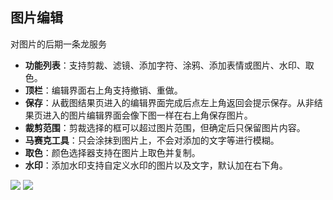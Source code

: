 ## 图片编辑
对图片的后期一条龙服务

* **功能列表**：支持剪裁、滤镜、添加字符、涂鸦、添加表情或图片、水印、取色。
* **顶栏**：编辑界面右上角支持撤销、重做。
* **保存**：从截图结果页进入的编辑界面完成后点左上角返回会提示保存。从非结果页进入的图片编辑界面会像下图一样在右上角保存图片。
* **裁剪范围**：剪裁选择的框可以超过图片范围，但确定后只保留图片内容。
* **马赛克工具**：只会涂抹到图片上，不会对添加的文字等进行模糊。
* **取色**：颜色选择器支持在图片上取色并复制。
* **水印**：添加水印支持自定义水印的图片以及文字，默认加在右下角。

![](http://ww1.sinaimg.cn/large/6b1dd0a7ly1fzrctjf2rkj20u01hckjl.jpg)
![](http://ww1.sinaimg.cn/large/6b1dd0a7ly1fzrcud17n8j20u01hce81.jpg)

